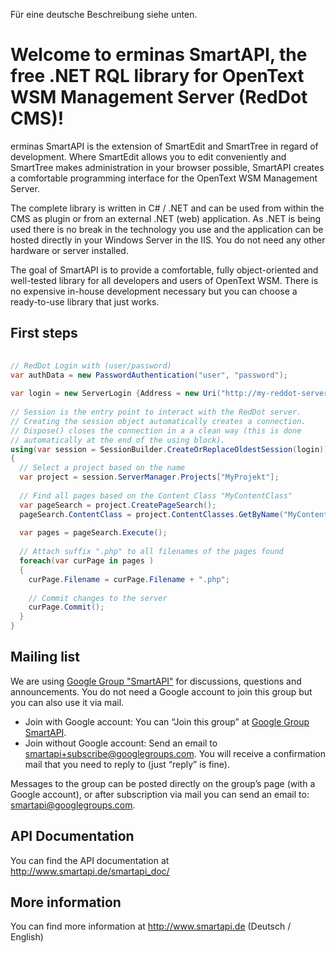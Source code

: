 Für eine deutsche Beschreibung siehe unten.

Welcome to erminas SmartAPI, the free .NET RQL library for OpenText WSM Management Server (RedDot CMS)!
================

erminas SmartAPI is the extension of SmartEdit and SmartTree in regard of development. Where SmartEdit allows you to edit conveniently and SmartTree makes administration in your browser possible, SmartAPI creates a comfortable programming interface for the OpenText WSM Management Server.

The complete library is written in C# / .NET and can be used from within the CMS as plugin or from an external .NET (web) application. As .NET is being used there is no break in the technology you use and the application can be hosted directly in your Windows Server in the IIS. You do not need any other hardware or server installed.

The goal of SmartAPI is to provide a comfortable, fully object-oriented and well-tested library for all developers and users of OpenText WSM. There is no expensive in-house development necessary but you can choose a ready-to-use library that just works.

First steps
---
```csharp
 
// RedDot Login with (user/password)
var authData = new PasswordAuthentication("user", "password");
 
var login = new ServerLogin {Address = new Uri("http://my-reddot-server/cms"), AuthData = authData};
 
// Session is the entry point to interact with the RedDot server.
// Creating the session object automatically creates a connection.
// Dispose() closes the connection in a a clean way (this is done
// automatically at the end of the using block).
using(var session = SessionBuilder.CreateOrReplaceOldestSession(login))
{
  // Select a project based on the name
  var project = session.ServerManager.Projects["MyProjekt"];
 
  // Find all pages based on the Content Class "MyContentClass"
  var pageSearch = project.CreatePageSearch();
  pageSearch.ContentClass = project.ContentClasses.GetByName("MyContentClass");
 
  var pages = pageSearch.Execute();
 
  // Attach suffix ".php" to all filenames of the pages found
  foreach(var curPage in pages )
  {
    curPage.Filename = curPage.Filename + ".php";
 
    // Commit changes to the server
    curPage.Commit();
  }
}
```

Mailing list
---
We are using <a href="https://groups.google.com/forum/?#!forum/smartapi">Google Group "SmartAPI"</a> for discussions, questions and announcements. You do not need a Google account to join this group but you can also use it via mail.

* Join with Google account: You can “Join this group” at <a href="https://groups.google.com/forum/?#!forum/smartapi">Google Group SmartAPI</a>.
* Join without Google account: Send an email to <a href="smartapi+subscribe@googlegroups.com">smartapi+subscribe@googlegroups.com</a>. You will receive a confirmation mail that you need to reply to (just “reply” is fine).

Messages to the group can be posted directly on the group’s page (with a Google account), or after subscription via mail you can send an email to: <a href="smartapi@googlegroups.com">smartapi@googlegroups.com</a>.

API Documentation
---
You can find the API documentation at http://www.smartapi.de/smartapi_doc/

More information 
---
You can find more information at http://www.smartapi.de (Deutsch / English)
